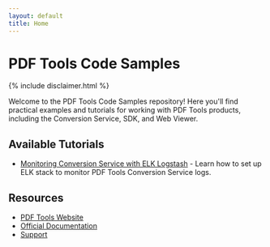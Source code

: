 ```yaml
---
layout: default
title: Home
---
```


# PDF Tools Code Samples

{% include disclaimer.html %}

Welcome to the PDF Tools Code Samples repository! Here you'll find practical examples and tutorials for working with PDF Tools products, including the Conversion Service, SDK, and Web Viewer.

## Available Tutorials

- [Monitoring Conversion Service with ELK Logstash](tutorials/elk-logstash-monitoring.html) - Learn how to set up ELK stack to monitor PDF Tools Conversion Service logs.

## Resources

- [PDF Tools Website](https://www.pdf-tools.com)
- [Official Documentation](https://www.pdf-tools.com/pdf20/en/products/pdf-rendering-desktop-server/pdf-converter-services/)
- [Support](https://www.pdf-tools.com/pdf20/en/contact/)
